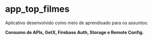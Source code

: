 # app_top_filmes

Aplicativo desenvolvido como meio de aprendisado para os assuntos:

**Consumo de APIs, GetX, Firebase Auth, Storage e Remote Config.**  
